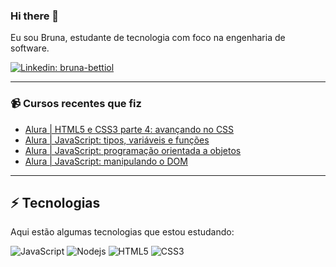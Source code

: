 ### Hi there 👋

Eu sou Bruna, estudante de tecnologia com foco na engenharia de software. 


[![Linkedin: bruna-bettiol](https://img.shields.io/badge/-Linkedin-blue?style=flat-square&logo=Linkedin&logoColor=white&link=https://www.linkedin.com/in/bruna-bettiol/)](https://www.linkedin.com/in/bruna-bettiol/)

____

### 📹 Cursos recentes que fiz

- [Alura | HTML5 e CSS3 parte 4: avançando no CSS](https://cursos.alura.com.br/course/html5-css3-avancando-css)
- [Alura | JavaScript: tipos, variáveis e funções](https://cursos.alura.com.br/course/fundamentos-javascript-tipos-variaveis-funcoes)
- [Alura | JavaScript: programação orientada a objetos](https://cursos.alura.com.br/course/javascript-passos-programacao-orientada-objetos)
- [Alura | JavaScript: manipulando o DOM](https://cursos.alura.com.br/course/javascript-manipulando-dom)
____

## ⚡ Tecnologias

Aqui estão algumas tecnologias que estou estudando:

![JavaScript](https://img.shields.io/badge/-JavaScript-black?style=flat-square&logo=javascript)
![Nodejs](https://img.shields.io/badge/-Nodejs-339933?style=flat-square&logo=Node.js&logoColor=white)
![HTML5](https://img.shields.io/badge/-HTML5-E34F26?style=flat-square&logo=html5&logoColor=white)
![CSS3](https://img.shields.io/badge/-CSS3-1572B6?style=flat-square&logo=css3)
